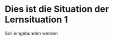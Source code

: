 # Dies ist die Situation der Lernsituation 1
<!--include-start-->
Soll eingebunden werden
<!--include-end-->
